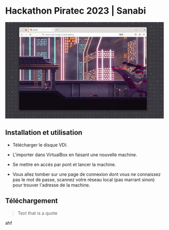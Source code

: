 # Hackathon Piratec 2023 | Sanabi
![machine screen](https://github.com/miyazakigawd/Sanabi/blob/main/screenshot.PNG)

## Installation et utilisation
- Télécharger le disque VDI.
* L'importer dans VirtualBox en faisant une nouvelle machine.
+ Se mettre en accès par pont et lancer la machine.
* Vous allez tomber sur une page de connexion dont vous ne connaissez pas le mot de passe, scannez votre réseau local (pas marrant sinon) pour trouver l'adresse de la machine.

## Téléchargement
> Text that is a quote

ahf
